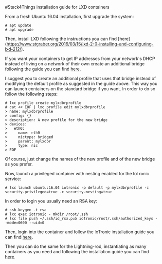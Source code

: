#Stack4Things installation guide for LXD containers

From a fresh Ubuntu 16.04 installation, first upgrade the system:

```
# apt update
# apt upgrade
```

Then, install LXD following the instructions you can find [here] (https://www.stgraber.org/2016/03/15/lxd-2-0-installing-and-configuring-lxd-212/).

If you want your containers to get IP addresses from your network's DHCP instead of living on a network of their own create an additional bridge following the guide you can find [here](https://insights.ubuntu.com/2015/11/10/converting-eth0-to-br0-and-getting-all-your-lxc-or-lxd-onto-your-lan/).

I suggest you to create an additional profile that uses that bridge instead of modifying the default profile as suggested in the guide above. This way you can launch containers on the standard bridge if you want. In order to do so follow the following steps: 

```
# lxc profile create mylxdbrprofile
# cat << EOF | lxc profile edit mylxdbrprofile
> name: mylxdbrprofile
> config: {}
> description: A new profile for the new bridge
> devices:
>   eth0:
>     name: eth0
>     nictype: bridged
>     parent: mylxdbr
>     type: nic
> EOF
```

Of course, just change the names of the new profile and of the new bridge as you prefer. 

Now, launch a privileged container with nesting enabled for the IoTronic service:

```
# lxc launch ubuntu:16.04 iotronic -p default -p mylxdbrprofile -c security.privileged=true -c security.nesting=true 
```

In order to login you usually need an RSA key: 

```
# ssh-keygen -t rsa
# lxc exec iotronic - mkdir /root/.ssh
# lxc file push ~/.ssh/id_rsa.pub iotronic/root/.ssh/authorized_keys --mode=0600 --uid=0
```

Then, login into the container and follow the IoTronic installation guide you can find [here](https://github.com/MDSLab/s4t-iotronic-standalone/blob/master/doc/ubuntu1604.md).

Then you can do the same for the Lightning-rod, instantiating as many containers as you need and following the installation guide you can find [here](https://github.com/MDSLab/s4t-lightning-rod/blob/master/docs/ubuntu1604.md). 
